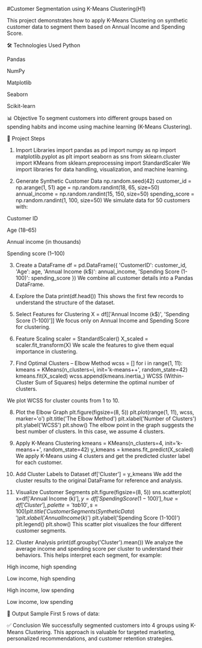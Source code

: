 #Customer Segmentation using K-Means Clustering(H1)


This project demonstrates how to apply K-Means Clustering on synthetic customer data to segment them based on Annual Income and Spending Score.

🛠 Technologies Used
Python

Pandas

NumPy

Matplotlib

Seaborn

Scikit-learn

📊 Objective
To segment customers into different groups based on spending habits and income using machine learning (K-Means Clustering).

📁 Project Steps
1. Import Libraries
import pandas as pd
import numpy as np
import matplotlib.pyplot as plt
import seaborn as sns
from sklearn.cluster import KMeans
from sklearn.preprocessing import StandardScaler
We import libraries for data handling, visualization, and machine learning.

2. Generate Synthetic Customer Data
np.random.seed(42)
customer_id = np.arange(1, 51)
age = np.random.randint(18, 65, size=50)
annual_income = np.random.randint(15, 150, size=50)
spending_score = np.random.randint(1, 100, size=50)
We simulate data for 50 customers with:

Customer ID

Age (18–65)

Annual income (in thousands)

Spending score (1–100)

3. Create a DataFrame
df = pd.DataFrame({
    'CustomerID': customer_id,
    'Age': age,
    'Annual Income (k$)': annual_income,
    'Spending Score (1-100)': spending_score
})
We combine all customer details into a Pandas DataFrame.

4. Explore the Data
print(df.head())
This shows the first few records to understand the structure of the dataset.

5. Select Features for Clustering
X = df[['Annual Income (k$)', 'Spending Score (1-100)']]
We focus only on Annual Income and Spending Score for clustering.

6. Feature Scaling
scaler = StandardScaler()
X_scaled = scaler.fit_transform(X)
We scale the features to give them equal importance in clustering.

7. Find Optimal Clusters – Elbow Method
wcss = []
for i in range(1, 11):
    kmeans = KMeans(n_clusters=i, init='k-means++', random_state=42)
    kmeans.fit(X_scaled)
    wcss.append(kmeans.inertia_)
WCSS (Within-Cluster Sum of Squares) helps determine the optimal number of clusters.

We plot WCSS for cluster counts from 1 to 10.

8. Plot the Elbow Graph
plt.figure(figsize=(8, 5))
plt.plot(range(1, 11), wcss, marker='o')
plt.title('The Elbow Method')
plt.xlabel('Number of Clusters')
plt.ylabel('WCSS')
plt.show()
The elbow point in the graph suggests the best number of clusters. In this case, we assume 4 clusters.

9. Apply K-Means Clustering
kmeans = KMeans(n_clusters=4, init='k-means++', random_state=42)
y_kmeans = kmeans.fit_predict(X_scaled)
We apply K-Means using 4 clusters and get the predicted cluster label for each customer.

10. Add Cluster Labels to Dataset
df['Cluster'] = y_kmeans
We add the cluster results to the original DataFrame for reference and analysis.

11. Visualize Customer Segments
plt.figure(figsize=(8, 5))
sns.scatterplot(
    x=df['Annual Income (k$)'],
    y=df['Spending Score (1-100)'],
    hue=df['Cluster'],
    palette='tab10',
    s=100
)
plt.title('Customer Segments (Synthetic Data)')
plt.xlabel('Annual Income (k$)')
plt.ylabel('Spending Score (1-100)')
plt.legend()
plt.show()
This scatter plot visualizes the four different customer segments.

12. Cluster Analysis
print(df.groupby('Cluster').mean())
We analyze the average income and spending score per cluster to understand their behaviors. This helps interpret each segment, for example:

High income, high spending

Low income, high spending

High income, low spending

Low income, low spending

📌 Output Sample
First 5 rows of data:

   
✅ Conclusion
We successfully segmented customers into 4 groups using K-Means Clustering. This approach is valuable for targeted marketing, personalized recommendations, and customer retention strategies.
